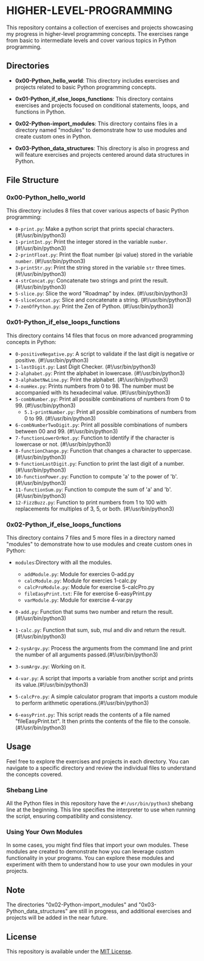 # HIGHER-LEVEL-PROGRAMMING

This repository contains a collection of exercises and projects showcasing my progress in higher-level programming concepts. The exercises range from basic to intermediate levels and cover various topics in Python programming.

## Directories

- **0x00-Python_hello_world**: This directory includes exercises and projects related to basic Python programming concepts.

- **0x01-Python_if_else_loops_functions**: This directory contains exercises and projects focused on conditional statements, loops, and functions in Python.

- **0x02-Python-import_modules**: This directory contains files in a directory named "modules" to demonstrate how to use modules and create custom ones in Python.

- **0x03-Python_data_structures**: This directory is also in progress and will feature exercises and projects centered around data structures in Python.

## File Structure

### 0x00-Python_hello_world

This directory includes 8 files that cover various aspects of basic Python programming:

- `0-print.py`: Make a python script that prints special characters. (#!/usr/bin/python3)
- `1-printInt.py`: Print the integer stored in the variable `number`. (#!/usr/bin/python3)
- `2-printFloat.py`: Print the float number (pi value) stored in the variable `number`. (#!/usr/bin/python3)
- `3-printStr.py`: Print the string stored in the variable `str` three times. (#!/usr/bin/python3)
- `4-strConcat.py`: Concatenate two strings and print the result. (#!/usr/bin/python3)
- `5-slice.py`: Slice the word "Roadmap" by index. (#!/usr/bin/python3)
- `6-sliceConcat.py`: Slice and concatenate a string. (#!/usr/bin/python3)
- `7-zenOfPython.py`: Print the Zen of Python. (#!/usr/bin/python3)

### 0x01-Python_if_else_loops_functions

This directory contains 14 files that focus on more advanced programming concepts in Python:

- `0-positiveNegative.py`: A script to validate if the last digit is negative or positive. (#!/usr/bin/python3)
- `1-lastDigit.py`: Last Digit Checker. (#!/usr/bin/python3)
- `2-alphabet.py`: Print the alphabet in lowercase. (#!/usr/bin/python3)
- `3-alphabetNwLine.py`: Print the alphabet. (#!/usr/bin/python3)
- `4-numHex.py`: Prints numbers from 0 to 98. The number must be accompanied with its hexadecimal value. (#!/usr/bin/python3)
- `5-combNumber.py`: Print all possible combinations of numbers from 0 to 99. (#!/usr/bin/python3)
  - `5.1-printNumber.py`: Print all possible combinations of numbers from 0 to 99. (#!/usr/bin/python3)
- `6-combNumberTwoDigit.py`: Print all possible combinations of numbers between 00 and 99. (#!/usr/bin/python3)
- `7-functionLowerOrNot.py`: Function to identify if the character is lowercase or not. (#!/usr/bin/python3)
- `8-functionChange.py`: Function that changes a character to uppercase. (#!/usr/bin/python3)
- `9-functionLastDigit.py`: Function to print the last digit of a number. (#!/usr/bin/python3)
- `10-functionPower.py`: Function to compute 'a' to the power of 'b'. (#!/usr/bin/python3)
- `11-functionSum.py`: Function to compute the sum of 'a' and 'b'. (#!/usr/bin/python3)
- `12-FizzBuzz.py`: Function to print numbers from 1 to 100 with replacements for multiples of 3, 5, or both. (#!/usr/bin/python3)

### 0x02-Python_if_else_loops_functions

This directory contains 7 files and 5 more files in a directory named "modules" to demonstrate how to use modules and create custom ones in Python:

- `modules`:Directory with all the modules.

  - `addModule.py`: Module for exercies 0-add.py
  - `calcModule.py`: Module for exercies 1-calc.py
  - `calcProModule.py`: Module for exercise 5-calcPro.py
  - `fileEasyPrint.txt`: File for exercise 6-easyPrint.py
  - `varModule.py`: Module for exercise 4-var.py

- `0-add.py`: Function that sums two number and return the result.(#!/usr/bin/python3)
- `1-calc.py`: Function that sum, sub, mul and div and return the result. (#!/usr/bin/python3)
- `2-sysArgv.py`: Process the arguments from the command line and print the number of all arguments passed.(#!/usr/bin/python3)
- `3-sumArgv.py`: Working on it.
- `4-var.py`: A script that imports a variable from another script and prints its value.(#!/usr/bin/python3)
- `5-calcPro.py`: A simple calculator program that imports a custom module to perform arithmetic operations.(#!/usr/bin/python3)
- `6-easyPrint.py`: This script reads the contents of a file named "fileEasyPrint.txt". It then prints the contents of the file to the console.(#!/usr/bin/python3)

## Usage

Feel free to explore the exercises and projects in each directory. You can navigate to a specific directory and review the individual files to understand the concepts covered.

### Shebang Line

All the Python files in this repository have the `#!/usr/bin/python3` shebang line at the beginning. This line specifies the interpreter to use when running the script, ensuring compatibility and consistency.

### Using Your Own Modules

In some cases, you might find files that import your own modules. These modules are created to demonstrate how you can leverage custom functionality in your programs. You can explore these modules and experiment with them to understand how to use your own modules in your projects.

## Note

The directories "0x02-Python-import_modules" and "0x03-Python_data_structures" are still in progress, and additional exercises and projects will be added in the near future.

## License

This repository is available under the [MIT License](LICENSE).
